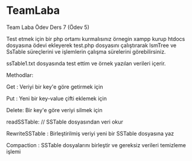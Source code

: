 # TeamLaba
Team Laba Ödev Ders 7 (Ödev 5)

Test etmek için bir php ortamı kurmalısınız
örnegin xampp kurup htdocs dosyasına ödevi ekleyerek test.php dosyasını çalıştırarak lsmTree ve SsTable süreçlerini ve işlemlerin çalışma sürelerini görebilirsiniz.

ssTable1.txt dosyasında test ettim ve örnek yazılan verileri içerir.

Methodlar:

Get :  Veriyi bir key'e göre getirmek için

Put :  Yeni bir key-value çifti eklemek için

Delete: Bir key'e göre veriyi silmek için

readSSTable: // SSTable dosyasından veri okur

RewriteSSTable : Birleştirilmiş veriyi yeni bir SSTable dosyasına yaz

Compaction : SSTable dosyalarını birleştir ve gereksiz verileri temizleme işlemi


